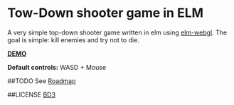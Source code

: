 # Tow-Down shooter game in ELM
A very simple top-down shooter game written in elm using [elm-webgl](https://github.com/elm-community/elm-webgl/).
The goal is simple: kill enemies and try not to die.

**[DEMO](http://sulring.github.io)**

**Default controls:**
WASD + Mouse

##TODO
See [Roadmap](https://github.com/Sulring/elmaction/blob/master/TODO.md)

##LICENSE
[BD3](https://github.com/Sulring/elmaction/blob/master/LICENSE.md)
